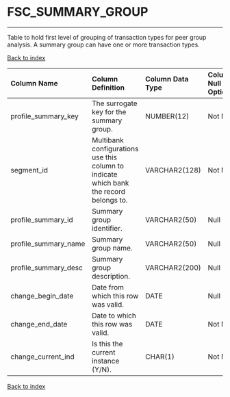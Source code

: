 # FSC_SUMMARY_GROUP

---

Table to hold first level of grouping of transaction types for peer group analysis.  A summary group can have one or more transaction types.

[Back to index](./index.md)

| Column Name          | Column Definition                                                                      | Column Data Type   | Column Null Option   | PK   | FK   |
|:---------------------|:---------------------------------------------------------------------------------------|:-------------------|:---------------------|:-----|:-----|
| profile_summary_key  | The surrogate key for the summary group.                                               | NUMBER(12)         | Not Null             | Yes  | No   |
| segment_id           | Multibank configurations use this column to indicate which bank the record belongs to. | VARCHAR2(128)      | Not Null             | Yes  | No   |
| profile_summary_id   | Summary group identifier.                                                              | VARCHAR2(50)       | Null                 | No   | No   |
| profile_summary_name | Summary group name.                                                                    | VARCHAR2(50)       | Null                 | No   | No   |
| profile_summary_desc | Summary group description.                                                             | VARCHAR2(200)      | Null                 | No   | No   |
| change_begin_date    | Date from which this row was valid.                                                    | DATE               | Null                 | No   | No   |
| change_end_date      | Date to which this row was valid.                                                      | DATE               | Not Null             | No   | No   |
| change_current_ind   | Is this the current instance (Y/N).                                                    | CHAR(1)            | Not Null             | No   | No   |

[Back to index](./index.md)